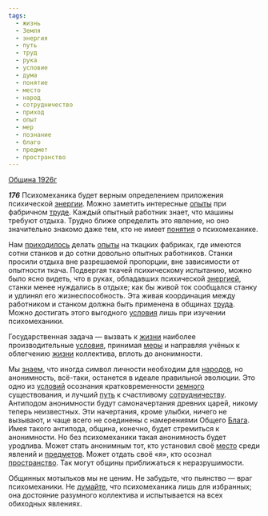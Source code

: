 ```yaml
---
tags:
  - жизнь
  - Земля
  - энергия
  - путь
  - труд
  - рука
  - условие
  - дума
  - понятие
  - место
  - народ
  - сотрудничество
  - приход
  - опыт
  - мер
  - познание
  - благо
  - предмет
  - пространство
---
```


[Община 1926г](/agni/1926)

___176___
Психомеханика будет верным определением приложения психической [энергии](/tag/#энергия). Можно заметить интересные [опыты](/tag/#опыт) при фабричном [труде](/tag/#[труд](/tag/#труд)). Каждый опытный работник знает, что машины требуют отдыха. Трудно ближе определить это явление, но оно значительно знакомо даже тем, кто не имеет [понятия](/tag/#понятие) о психомеханике.   

Нам [приходилось](/tag/#приход) делать [опыты](/tag/#опыт) на ткацких фабриках, где имеются сотни станков и до сотни довольно опытных работников. Станки просили отдыха вне разрешаемой пропорции, вне зависимости от опытности ткача. Подвергая ткачей психическому испытанию, можно было ясно видеть, что в руках, обладавших психической [энергией](/tag/#энергия), станки менее нуждались в отдыхе; как бы живой ток сообщался станку и удлинял его жизнеспособность. Эта живая координация между работником и станком должна быть применена в общинах [труда](/tag/#[труд](/tag/#труд)). Можно достигать этого выгодного [условия](/tag/#условие) лишь при изучении психомеханики.   

Государственная задача — вызвать к [жизни](/tag/#жизнь) наиболее производительные [условия](/tag/#условие), принимая [меры](/tag/#[мер](/tag/#мер)) и направляя учёных к облегчению [жизни](/tag/#жизнь) коллектива, вплоть до анонимности.   

Мы [знаем](/tag/#познание), что иногда символ личности необходим для [народов](/tag/#народ), но анонимность, всё-таки, останется в идеале правильной эволюции. Это одно из [условий](/tag/#условие) осознания кратковременности [земного](/tag/#Земля) существования, и лучший [путь](/tag/#путь) к счастливому [сотрудничеству](/tag/#сотрудничество). Антиподом анонимности будут самоначертания древних царей, никому теперь неизвестных. Эти начертания, кроме улыбки, ничего не вызывают, и чаще всего не соединены с намерениями Общего [Блага](/tag/#благо). Имея такого антипода, община, конечно, будет стремиться к анонимности. Но без психомеханики такая анонимность будет уродлива. Может стать анонимным тот, кто установил своё [место](/tag/#место) среди явлений и [предметов](/tag/#предмет). Может отдать своё «я», кто осознал [пространство](/tag/#пространство). Так могут общины приближаться к неразрушимости.   

Общинных мотыльков мы не ценим. Не забудьте, что пьянство — враг психомеханики. Не [думайте](/tag/#дума), что психомеханика лишь для избранных; она достояние разумного коллектива и испытывается на всех обиходных явлениях.   

